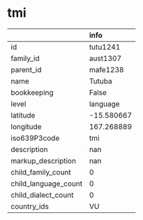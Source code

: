 # tmi
|                      | info       |
|:---------------------|:-----------|
| id                   | tutu1241   |
| family_id            | aust1307   |
| parent_id            | mafe1238   |
| name                 | Tutuba     |
| bookkeeping          | False      |
| level                | language   |
| latitude             | -15.580667 |
| longitude            | 167.268889 |
| iso639P3code         | tmi        |
| description          | nan        |
| markup_description   | nan        |
| child_family_count   | 0          |
| child_language_count | 0          |
| child_dialect_count  | 0          |
| country_ids          | VU         |